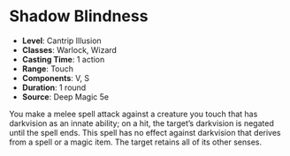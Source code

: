 # Shadow Blindness

- **Level**: Cantrip Illusion
- **Classes**: Warlock, Wizard
- **Casting Time**: 1 action
- **Range**: Touch
- **Components**: V, S
- **Duration**: 1 round
- **Source**: Deep Magic 5e

You make a melee spell attack against a creature you touch that has darkvision as an innate ability; on a hit, the target’s darkvision is negated until the spell ends. This spell has no effect against darkvision that derives from a spell or a magic item. The target retains all of its other senses.

